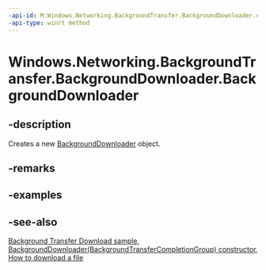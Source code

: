 ```yaml
---
-api-id: M:Windows.Networking.BackgroundTransfer.BackgroundDownloader.#ctor
-api-type: winrt method
---
```


<!-- Method syntax
public BackgroundDownloader()
-->

# Windows.Networking.BackgroundTransfer.BackgroundDownloader.BackgroundDownloader

## -description
Creates a new [BackgroundDownloader](backgrounddownloader.md) object.

## -remarks

## -examples

## -see-also
[Background Transfer Download sample](https://github.com/microsoftarchive/msdn-code-gallery-microsoft/tree/master/Official%20Windows%20Platform%20Sample/Background%20Transfer%20sample), [BackgroundDownloader(BackgroundTransferCompletionGroup) constructor](backgrounddownloader_backgrounddownloader_560098134.md), [How to download a file](https://docs.microsoft.com/previous-versions/windows/apps/hh700370(v=win.10))
